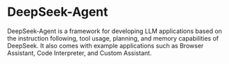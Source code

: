 # DeepSeek-Agent
DeepSeek-Agent is a framework for developing LLM applications based on the instruction following, tool usage, planning, and memory capabilities of DeepSeek. It also comes with example applications such as Browser Assistant, Code Interpreter, and Custom Assistant.
